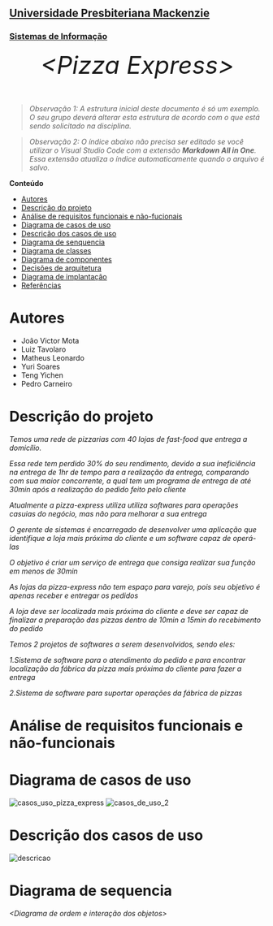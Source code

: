 <h2><a href= "https://www.mackenzie.br">Universidade Presbiteriana Mackenzie</a></h2>
<h3><a href= "https://www.mackenzie.br/graduacao/sao-paulo-higienopolis/sistemas-de-informacao">Sistemas de Informação</a></h3>


<font size="+12"><center>
*&lt;Pizza Express&gt;*
</center></font>

>*Observação 1: A estrutura inicial deste documento é só um exemplo. O seu grupo deverá alterar esta estrutura de acordo com o que está sendo solicitado na disciplina.*

>*Observação 2: O índice abaixo não precisa ser editado se você utilizar o Visual Studio Code com a extensão **Markdown All in One**. Essa extensão atualiza o índice automaticamente quando o arquivo é salvo.*

**Conteúdo**

- [Autores](#nome-alunos)
- [Descrição do projeto](#introdução-do-projeto)
- [Análise de requisitos funcionais e não-fucionais](#descrição-dos-requisitos)
- [Diagrama de casos de uso](#diagrama-de-comportamento-atores)
- [Descrição dos casos de uso](#descrição-das-funcões)
- [Diagrama de senquencia](#diagrama-de-ordem-interações)
- [Diagrama de classes](#diagrama-orientado-objetos)
- [Diagrama de componentes](#diagrama-estrutura-componente)
- [Decisões de arquitetura](#decisões-de-arquitetura)
- [Diagrama de implantação](#diagrama-de-hardware-software)
- [Referências](#referências)


# Autores

* João Victor Mota
* Luiz Tavolaro
* Matheus Leonardo
* Yuri Soares
* Teng Yichen
* Pedro Carneiro

# Descrição do projeto
*Temos uma rede de pizzarias com 40 lojas de fast-food que entrega a domicílio.*

*Essa rede tem perdido 30% do seu rendimento, devido a sua ineficiência na entrega de 1hr de tempo para a realização da entrega, comparando com sua maior concorrente, a qual tem um programa de entrega de até 30min após a realização do pedido feito pelo cliente*

*Atualmente a pizza-express utiliza utiliza softwares para operações casuias do negócio, mas não para melhorar a sua entrega*

*O gerente de sistemas é encarregado de desenvolver uma aplicação que identifique a loja mais próxima do cliente e um software capaz de operá-las*

*O objetivo é criar um serviço de entrega que consiga realizar sua função em menos de 30min*

*As lojas da pizza-express não tem espaço para varejo, pois seu objetivo é apenas receber e entregar os pedidos*

*A loja deve ser localizada mais próxima do cliente e deve ser capaz de finalizar a preparação das pizzas dentro de 10min a 15min do recebimento do pedido*

*Temos 2 projetos de softwares a serem desenvolvidos, sendo eles:*

*1.Sistema de software para o atendimento do pedido e para encontrar localização da fábrica da pizza mais próxima do cliente para fazer a entrega*

*2.Sistema de software para suportar operações da fábrica de pizzas*

# Análise de requisitos funcionais e não-funcionais

# Diagrama de casos de uso

![casos_uso_pizza_express](https://github.com/luizTavolaro/pizza-express/assets/120058711/b475e803-b412-4631-84c5-37fe656707f8) 
![casos_de_uso_2](https://github.com/luizTavolaro/pizza-express/assets/120058711/aa5bac34-c113-430f-9166-e6db3687f0f8)

# Descrição dos casos de uso
![descricao](https://github.com/luizTavolaro/pizza-express/assets/120058711/b845b848-0c90-4317-8e3f-32fff8af6500)

# Diagrama de sequencia

*&lt;Diagrama de ordem e interação dos objetos&gt;*
